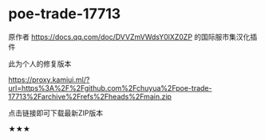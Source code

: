 # poe-trade-17713

原作者 https://docs.qq.com/doc/DVVZmVWdsY0lXZ0ZP 的国际服市集汉化插件

此为个人的修复版本

https://proxy.kamiui.ml/?url=https%3A%2F%2Fgithub.com%2Fchuyua%2Fpoe-trade-17713%2Farchive%2Frefs%2Fheads%2Fmain.zip

点击链接即可下载最新ZIP版本

★★★